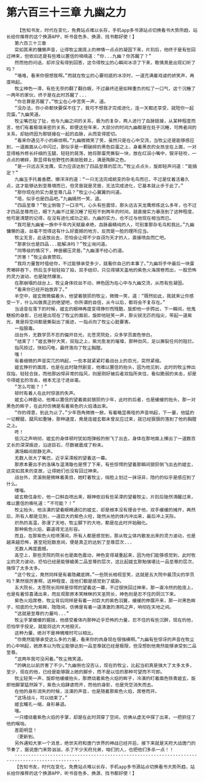 # 第六百三十三章 九幽之力
        【告知书友，时代在变化，免费站点难以长存，手机app多书源站点切换看书大势所趋，站长给你推荐的这个换源APP，听书音色多、换源、找书都好使！】
       第六百三十三章
       突如其来的慵懒声音，让得牧尘面庞上的神情一点点的凝固下来，片刻后，他终于是有些回过神来，但依旧还是有些难以置信的喃喃道：“你...九幽？你苏醒了？”
       然而他的问话，却并没有得到回答，这令得牧尘的心瞬间冰凉了下来，敢情真是出现幻听了吗？
       “咯咯，看来你很想我啊。”而就在牧尘的心要彻底的冰凉时，一道充满着戏谑的娇笑声，再度响起。
       牧尘神色一滞，有些无奈的翻了翻白眼，不过最终还是如释重负的松了一口气，这个沉睡了一两年的家伙，终于是在此时苏醒了...
       “你总算是苏醒了。”牧尘在心中苦笑一声，道。
       “没办法，你小命都快要保不住了，我可不想我才完成进化，连一天都还享受，就陪你一起完蛋。”九幽笑道。
       牧尘嘴巴扯了扯，他与九幽之间的关系，极为的复杂，两人进行了血脉链接，从某种程度而言，他们有着极端亲密的关系，即便这些年来，大部分的时间九幽都是在处于沉睡，可两者间的关系，却始终因为那链接在一起的血脉，从而变得密切。
       “看来你遇见不小的麻烦啊。”九幽微微笑了笑，虽然只是在心中交流，当牧尘还是能够感应到，一道画面从心中闪过，那似乎是一颗破碎的黑色巨蛋之上，身着黑衣的女孩坐在上面，一对显得格外修长纤细的玉腿，轻轻的晃荡，她将那蛋壳撕裂一块，放在红润小嘴中，银牙轻咬，一点点的嚼碎，那显得有些野性的美丽脸颊上，满是陶醉之色。
       “是一只远古天龙鹰，实力应该达到了四品至尊的层次。”牧尘点点头，旋即轻声问道：“能搞定？”
       九幽玉手托着香腮，懒洋洋的道：“一只无法完成蜕变的杂毛鸟而已，不过是仗着活着久点，这才能够达到至尊境而已，但灵兽就是灵兽，无法完成进化，它基本就止步于此了。”
       “那你现在的实力是至尊几品？”牧尘小心翼翼的问道。
       “唔，似乎也是四品吧。”九幽嫣然一笑，道。
       “四品至尊？”牧尘倒吸了一口凉气，心头有些震惊，那头远古天龙鹰修炼这么多年，也不过才四品至尊而已，眼下九幽不过是沉睡了短短不到两年的时间，就直接实力暴涨到了这种程度，他可是清楚的记得，在没有进化成功之前，九幽的实力，也不过与他现在相当而已。
       “我可是九幽雀一族中千年内天赋最卓绝，血脉最精纯的人，可别拿那杂毛鸟和我比。”九幽慵懒的道，丝毫不觉得这有什么好震撼的地方，反而是一脸的理所应当。
       牧尘无言，此话放出去，恐怕会让得不少自诩为天才的人，直接喷血而亡吧。
       “那家伙也是四品...能解决吗？”牧尘询问道。
       “同等级的情况下，神兽碾压灵兽。”九幽漫不经心的道。
       “厉害！”牧尘由衷赞叹。
       “我将力量暂时借给你，不过能够承受多少，就看你自己的本事了。”九幽将手中最后一块蛋壳嚼碎吞下，然后玉手轻轻拍了拍，双手结印，只见得铺天盖地的紫色火海席卷而出，一股恐怖的灵力波动，也是陡然爆发。
       在那崩塌的战台上，牧尘身体纹丝不动，神色因为在心中与九幽交流，从而有些凝固。
       “看来你已经开始放弃了。”
       半空中，姬玄微微偏着头，他望着狼狈的牧尘，微微一笑，道：“既然如此，我就来让你感受一下，什么叫做真正的绝望吧，你所谓的自信，从今以后，都将会不复存在。”
       当话音在落下的时候，姬玄的眼神再度变得狰狞而残酷，旋即他一步跨出，下一瞬间，他鬼魅般的身影，已经是出现在了牧尘的面前，旋即他轻笑一声，那尖锐无匹的指尖，带起一道紫光，竟是将空间都是撕裂出了痕迹，一指点向了牧尘心脏要害。
       一指狠毒。
       战台外，无数学员不忍的偏开目光，北苍灵院处，众多学员面色惨白。
       “结束了！”姬玄狰狞大笑，双指之上，紫光愈发的璀璨，那种劲风，足以撕裂任何的阻拦。
       指风掠过，快如闪电，最终落向了牧尘胸膛。
       嗤！
       有着细微的声音突兀的响起，一些本就紧紧盯着战台上的目光，突然紧缩。
       姬玄狰狞的面庞，也是在此时陡然剧变，他难以置信的抬头，因为他见到，此时的牧尘伸出双指，轻轻合拢，而他那凶悍异常的指风，则是刚好被后者双指所夹住，看似脆弱的夹击，却是令得姬玄的攻击，根本无法寸进丝毫。
       “怎么可能？！”
       顿时有着人在此时惊骇的失声。
       姬玄心神震动，他难以置信的望着面前狼狈的少年，此时的后者，也是缓缓的抬头，那一对黑色的眸子，在此时仿佛是有着紫色的火焰涌出来。
       “你的得意，到此为止了。”少年唇角微微一掀，有着略显嘶哑的声音响起，下一霎，他猛的一记鞭腿，腿风如重锤，那种速度，竟是连姬玄都未曾反应过来，就已经狠狠的落到了他的胸膛之上。
       咚！
       低沉之声响彻，姬玄的身体顿时犹如炮弹般的倒飞了出去，身体在那地面上搽出了一道数百丈长的深深痕迹，沿途巨石，尽数被震成了粉末。
       满场瞬间寂静无声。
       无数人张大了嘴巴，近乎呆滞般的望着这一幕。
       那原本要出手的洛璃与温清璇也是愣了下来，有些惊愕的望着那瞬间狼狈倒飞出去的姬玄，这突如其来的变故，让得她们也没有回过神来。
       战台外，灵溪倒是微眯着美目，她盯着牧尘，俏脸上划过一抹讶异，隐约的似乎是感应到了什么。
       噗嗤。
       姬玄稳住身形，他一口鲜血喷出来，眼神依旧有些呆滞的望着牧尘，片刻后陡然清醒过来，难以置信的嘶吼道：“不可能？！”
       牧尘抬头，他淡漠的望着眼睛通红的姬玄，却是根本没有理会于他，双手缓缓的摊开，再然后，所有人都是见到，一道巨大的紫色火柱，陡然从他的体内冲出来，最后冲上天际。
       炽热的高温，弥漫了天地，牧尘脚下的大地，都是在此时开始融化。
       那种紫色火焰，霸道得无法形容。
       而且，在那紫色火柱喷薄间，所有人都是感觉到，那从牧尘体内散发出来的灵力波动，也是越来越恐怖，甚至短短数息间，便是真正的达到了至尊层次...
       无数人再度震撼。
       高空上，那些灵院的院长也是面色震动，神色变得凝重起来，因为他们能够感觉到，此时牧尘的灵力波动，恐怕已经是能够媲美二品至尊的层次，这比起姬玄那勉强堪比一品至尊的层次，强悍了太多太多。
       “这个牧尘，竟然同样是有着隐藏底牌。”一些院长相视苦笑，这就是五大院中最顶尖的学员吗？果然很厉害啊，这种程度，连他们都是感觉到了威胁。
       五大院长，太苍院长同样是惊愕的望着这一幕，不过很快回过神来，那一直冷然的脸庞上，也是有着惊喜涌出来，而反观那原本笑眯眯的天圣院长，神色则是忍不住的阴沉下来。
       紫色火焰席卷，牧尘背后同样是有着一对巨大的紫色羽翼，缓缓的伸展开来，那一对黑色眸子，彻底的化为紫眸，隐隐间，仿佛是有着一道清澈的清鸣之声，响彻在天地之间。
       “这就是至尊的力量吗...”
       牧尘手掌缓缓的握拢，他感受着体内那种近乎恐怖的力量，忍不住的有些沉醉，现在的他， 恐怕举手投足，就能将这片大地毁灭。
       这种力量，绝对不是神魄难时可以相比。
       “你竟然能够承受这么多的力量，看来你的肉身现在很强横啊。”九幽有些惊讶的声音在牧尘的心中响起，她原本以为牧尘能够达到一品至尊就已经是极限，但没想到他竟然能够承受到二品至尊。
       “这两年我可没闲着。”牧尘微笑道。
       “的确比以前厉害了不少。”九幽倒也没否认，现在的牧尘，比起当初真是强大了太多太多，至少，现在的他，已经是能够跟上她的脚步，而不是以往的那种可望而不可即。
       牧尘轻笑一声，旋即他缓缓抬头，那燃烧着紫色火焰的眸子，冷漠的盯着面色铁青姬玄，旋即他脚掌猛然跺下，紫色火焰肆虐而开，而他的身影，也是凭空消失而去。
       在他的身形消失的时候，淡漠的声音，也是随着那紫色火焰，席卷而开。
       “这场战斗，可以结束了。”
       姬玄瞳孔一缩，身形暴退。
       嗤。
       一只缠绕着紫色火焰的手掌，却是在此时洞穿了空间，仿佛从虚无中探了出来，一把抓住了他的喉咙。
       差距明显！
       （更新到。
       另外通知大家一个消息，绝世天府和唐门世界的神战已经开启，接下来就是天府大战唐门的节奏了，据说唐门来势汹汹，杀了不少天府兄弟，咱们的人，也把他们多杀一点！！
       ----------------------------------------------------------------------------------------------
       【告知书友，时代在变化，免费站点难以长存，手机app多书源站点切换看书大势所趋，站长给你推荐的这个换源APP，听书音色多、换源、找书都好使！】